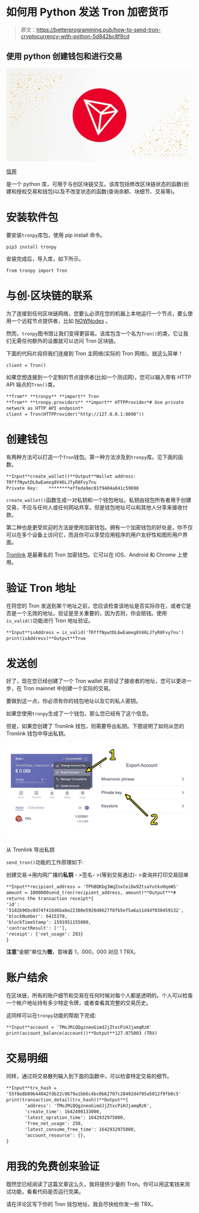 # 如何用 Python 发送 Tron 加密货币

> 原文：<https://betterprogramming.pub/how-to-send-tron-cryptocurrency-with-python-5d842bc8f9cd>

## 使用 python 创建钱包和进行交易

![](img/886220d7ec08fc9886ee5a439dff2961.png)

[信用](https://www.google.com/url?sa=i&url=https%3A%2F%2Fresearch.binance.com%2Fen%2Fprojects%2Ftron&psig=AOvVaw1zPjCYrV3vmJe_putOBMB5&ust=1643099494946000&source=images&cd=vfe&ved=0CA0Q3YkBahcKEwj40Pfh_Mn1AhUAAAAAHQAAAAAQAw)

是一个 python 库，可用于与创区块链交互。该库包括修改区块链状态的函数(创建和授权交易和钱包)以及不改变状态的函数(查询余额、块细节、交易等)。

# 安装软件包

要安装`tronpy`库包，使用 pip install 命令。

```
pip3 install tronpy
```

安装完成后，导入库，如下所示。

```
from tronpy import Tron
```

# 与创·区块链的联系

为了连接到任何区块链网络，您要么必须在您的机器上本地运行一个节点，要么使用一个远程节点提供者，比如 [NOWNodes](https://nownodes.io/) 。

然而，`tronpy`图书馆让我们变得更容易。该库包含一个名为`Tron()`的类，它让我们无需任何额外的设置就可以访问 Tron 区块链。

下面的代码片段将我们连接到 Tron 主网络(实际的 Tron 网络)。就这么简单！

```
client = Tron()
```

如果您想连接到一个定制的节点提供者(比如一个测试网)，您可以输入带有 HTTP API 端点的`Tron()`类。

```
**from** **tronpy** **import** Tron
**from** **tronpy.providers** **import** HTTPProvider*# Use private network as HTTP API endpoint*
client = Tron(HTTPProvider("http://127.0.0.1:8090"))
```

# 创建钱包

有两种方法可以打造一个`Tron`钱包。第一种方法涉及到`tronpy`库。见下面的函数。

```
**Input**create_wallet()**Output**Wallet address: TRfffNywtDL6wEamxg8V46LJfyR8Fvy7nu
Private Key:    ********effeda9ec01f9404a841c59698
```

`create_wallet()`函数生成一对私钥和一个钱包地址。私钥由钱包所有者用于创建交易，不应与任何人或任何网站共享。但是钱包地址可以和其他人分享来接收付款。

第二种也是更受欢迎的方法是使用加密钱包。拥有一个加密钱包的好处是，你不仅可以在多个设备上访问它，而且你可以享受应用程序的用户友好性和图形用户界面。

[Tronlink](https://www.tronlink.org/) 是最著名的 Tron 加密钱包。它可以在 IOS、Android 和 Chrome 上使用。

# 验证 Tron 地址

在将您的 Tron 发送到某个地址之前，您应该检查该地址是否实际存在，或者它是否是一个无效的地址。验证是至关重要的，因为否则，你会赔钱。使用`is_valid()`功能进行 Tron 地址验证。

```
**Input**isAddress = is_valid('TRfffNywtDL6wEamxg8V46LJfyR8Fvy7nu')
print(isAddress)**Output**True
```

# 发送创

好了，现在您已经创建了一个 Tron wallet 并验证了接收者的地址，您可以更进一步，在 Tron mainnet 中创建一个实际的交易。

要做到这一点，你必须有你的钱包地址以及它的私人密钥。

如果您使用`tronpy`生成了一个钱包，那么您已经有了这个信息。

但是，如果您创建了 Tronlink 钱包，则需要导出私钥。下图说明了如何从您的 Tronlink 钱包中导出私钥。

![](img/944b9148f4aef6408aee0f2d33a9838a.png)

从 Tronlink 导出私钥

`send_tron()`功能的工作原理如下:

创建交易->用内网广播的**私钥** - >签名- >(等到交易通过)- >查询并打印交易回单

```
**Input**recipient_address = 'TPhBQKbg3WqZnxCeiDw9ZtsaYutkvHqeWS'
amount = 1000000send_tron(recipient_address, amount)**Output***# returns the transaction receipt*{
'id': '5182b96bc0d74f416d6ba8e22380e5920d8627f8fb5ef5a6a11d4df030459132', 'blockNumber': 6415370, 
'blockTimeStamp': 1591951155000, 
'contractResult': [''], 
'receipt': {'net_usage': 283}
}
```

**注意**“金额”单位为**微**，意味着 1，000，000 对应 1 TRX。

# 账户结余

在区块链，所有的账户细节和交易在任何时候对每个人都是透明的。个人可以检查一个帐户地址持有多少特定令牌，或者查看其完整的交易历史。

这同样可以在`tronpy`功能的帮助下完成:

```
**Input**account = 'TMoJMiQQgzneoGimdJjZtxcPiHJjamqRzK'
print(account_balance(account))**Output**127.075003 (TRX)
```

# 交易明细

同样，通过将交易散列输入到下面的函数中，可以检查特定交易的细节。

```
**Input**trx_hash = '55f8e8b09b44042fdb22c9679a1bb6c4bc0b62707c28492d4f95a5012f9fb0c5'
print(transaction_detail(trx_hash))**Output**{
       'address': 'TMoJMiQQgzneoGimdJjZtxcPiHJjamqRzK', 
       'create_time': 1642490133000, 
       'latest_opration_time': 1642932975000, 
       'free_net_usage': 250, 
       'latest_consume_free_time': 1642932975000, 
       'account_resource': {}, 
}
```

# 用我的免费创来验证

既然您已经阅读了这篇文章这么久，我将提供少量的 Tron。你可以用这笔钱来测试功能，看看代码是否运行完美。

请在评论区写下你的 Tron 钱包地址，我会尽快给你发一些 TRX。